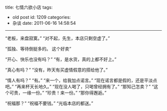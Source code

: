 title: 七情六欲小店
tags:
  - old post
id: 1209
categories:
  - 杂谈
date: 2011-06-16 14:58:54
---

“老板，来盘寂寞。”
“对不起，先生，本店只剩空虚了。”

“孤独、等待倒挺多的。
这个好卖”

“开心、快乐也没有吗？”
“有，是水货，真的上都不好上。”

“真心有吗？”
“没有，昨天有买虚情假意的搭给他了。”

“情人有吗？”
“有。”
“来一个，给我加点诺言。”
“现在诺言都是假的，还是平淡点吧。”
“再来杯天长地久。”
“现在没人喝了，只喝曾经拥有了。”
“那知己怎卖？”
“这个可贵，一缘一份。”
“珍贵！来一份。”
“那你得邂逅。”

“祝福那？”
“祝福不要钱。”
“光临本店的都送。”